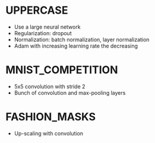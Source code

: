 # UPPERCASE

* Use a large neural network
* Regularization: dropout
* Normalization: batch normalization, layer normalization
* Adam with increasing learning rate the decreasing

# MNIST_COMPETITION

* 5x5 convolution with stride 2
* Bunch of convolution and max-pooling layers

# FASHION_MASKS

* Up-scaling with convolution